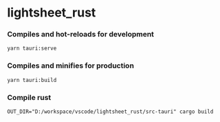 # lightsheet_rust


### Compiles and hot-reloads for development
```
yarn tauri:serve
```

### Compiles and minifies for production
```
yarn tauri:build
```


### Compile rust
```
OUT_DIR="D:/workspace/vscode/lightsheet_rust/src-tauri" cargo build
```